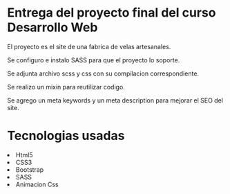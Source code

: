 <h1>Entrega del proyecto final del curso Desarrollo Web</h1>

<p>El proyecto es el site de una fabrica de velas artesanales.</p>

<p> Se configuro e instalo SASS para que el proyecto lo soporte.

Se adjunta archivo scss y css con su compilacion correspondiente.

Se realizo un mixin para reutilizar codigo.

Se agrego un meta keywords y un meta description para mejorar el SEO del site.</p>

<h1>Tecnologias usadas</h1>

<li>Html5</li>
<li>CSS3</li>
<li>Bootstrap</li>
<li>SASS</li>
<li>Animacion Css</li>
